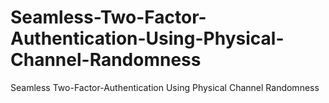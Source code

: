 # Seamless-Two-Factor-Authentication-Using-Physical-Channel-Randomness
Seamless Two-Factor-Authentication Using Physical Channel Randomness
